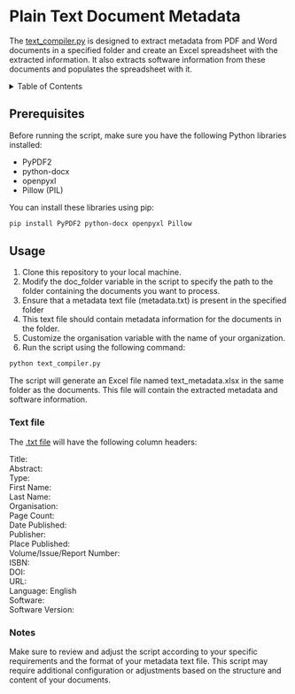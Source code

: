 # Plain Text Document Metadata

The [text_compiler.py](https://github.com/a-graziano/ADS_metadata_processing_scripts/blob/main/plain_text_document_metadata/text_compiler.py) is designed to extract metadata from PDF and Word documents in a specified folder and create an Excel spreadsheet with the extracted information. It also extracts software information from these documents and populates the spreadsheet with it.

<details>

<summary>Table of Contents</summary>

- [Prerequisites](#prerequisites)
- [Usage](#usage)
- [Text file](#text-file)
- [Notes](#notes)

</details>

## Prerequisites

Before running the script, make sure you have the following Python libraries installed:

- PyPDF2
- python-docx
- openpyxl
- Pillow (PIL)

You can install these libraries using pip:

```bash
pip install PyPDF2 python-docx openpyxl Pillow
```
## Usage
1. Clone this repository to your local machine.
2. Modify the doc_folder variable in the script to specify the path to the folder containing the documents you want to process.
3. Ensure that a metadata text file (metadata.txt) is present in the specified folder
4. This text file should contain metadata information for the documents in the folder.
5. Customize the organisation variable with the name of your organization.
6. Run the script using the following command:
```bash
python text_compiler.py
```
The script will generate an Excel file named text_metadata.xlsx in the same folder as the documents.
This file will contain the extracted metadata and software information.

### Text file
The [.txt file](https://github.com/a-graziano/ADS_metadata_processing_scripts/blob/main/plain_text_document_metadata/metadata.txt) will have the following column headers:<br>

Title:<br>
Abstract: <br>
Type:<br>
First Name:<br>
Last Name:<br>
Organisation:<br>
Page Count:<br>
Date Published:<br>
Publisher:<br>
Place Published:<br>
Volume/Issue/Report Number:<br>
ISBN:<br>
DOI:<br>
URL:<br>
Language: English<br>
Software:<br>
Software Version:<br>


### Notes
Make sure to review and adjust the script according to your specific requirements and the format of your metadata text file.
This script may require additional configuration or adjustments based on the structure and content of your documents.
